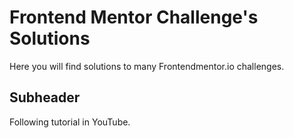 # Frontend Mentor Challenge's Solutions
Here you will find solutions to many Frontendmentor.io challenges.

## Subheader
Following tutorial in YouTube.